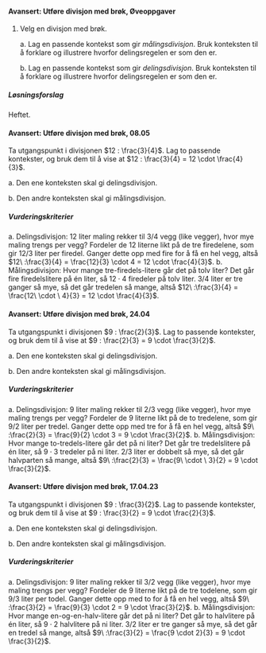 #### Avansert: Utføre divisjon med brøk,  Øveoppgaver

1. Velg en divisjon med brøk.

   a. Lag en passende kontekst som gir _målingsdivisjon_. Bruk
   konteksten til å forklare og illustrere hvorfor delingsregelen
   er som den er.

   b. Lag en passende kontekst som gir _delingsdivisjon_. Bruk
   konteksten til å forklare og illustrere hvorfor delingsregelen
   er som den er.

##### Løsningsforslag

Heftet.

#### Avansert: Utføre divisjon med brøk,  08.05

Ta utgangspunkt i divisjonen $12 : \frac{3}{4}$. Lag to passende kontekster, og bruk dem til å vise at $12 : \frac{3}{4} = 12 \cdot \frac{4}{3}$.

a. Den ene konteksten skal gi delingsdivisjon.

b. Den andre konteksten skal gi målingsdivisjon.

##### Vurderingskriterier

a. Delingsdivisjon: 12 liter maling rekker til 3/4 vegg (like vegger), hvor mye maling trengs per vegg? Fordeler de 12 literne likt på de tre firedelene, som gir 12/3 liter per firedel. Ganger dette opp med fire for å få en hel vegg, altså $12\ :\frac{3}{4} = \frac{12}{3} \cdot 4 = 12 \cdot \frac{4}{3}$.
b. Målingsdivisjon: Hvor mange tre-firedels-litere går det på tolv liter? Det går fire firedelslitere på én liter, så $12 \cdot 4$ firedeler på tolv liter. 3/4 liter er tre ganger så mye, så det går tredelen så mange, altså $12\ :\frac{3}{4} = \frac{12\  \cdot \ 4}{3} = 12 \cdot \frac{4}{3}$.

#### Avansert: Utføre divisjon med brøk,  24.04

Ta utgangspunkt i divisjonen $9 : \frac{2}{3}$. Lag to passende kontekster, og bruk dem til å vise at $9 : \frac{2}{3} = 9 \cdot \frac{3}{2}$.

a. Den ene konteksten skal gi delingsdivisjon.

b. Den andre konteksten skal gi målingsdivisjon.

##### Vurderingskriterier

a. Delingsdivisjon: 9 liter maling rekker til 2/3 vegg (like vegger), hvor mye maling trengs per vegg? Fordeler de 9 literne likt på de to tredelene, som gir 9/2 liter per tredel. Ganger dette opp med tre for å få en hel vegg, altså $9\ :\frac{2}{3} = \frac{9}{2} \cdot 3 = 9 \cdot \frac{3}{2}$.
b. Målingsdivisjon: Hvor mange to-tredels-litere går det på ni liter? Det går tre tredelslitere på én liter, så $9 \cdot 3$ tredeler på ni liter. 2/3 liter er dobbelt så mye, så det går halvparten så mange, altså $9\ :\frac{2}{3} = \frac{9\  \cdot \ 3}{2} = 9 \cdot \frac{3}{2}$.

#### Avansert: Utføre divisjon med brøk,  17.04.23

Ta utgangspunkt i divisjonen $9 : \frac{3}{2}$. Lag to passende kontekster, og bruk dem til å vise at $9 : \frac{3}{2} = 9 \cdot \frac{2}{3}$.

a. Den ene konteksten skal gi delingsdivisjon.

b. Den andre konteksten skal gi målingsdivisjon.

##### Vurderingskriterier

a. Delingsdivisjon: 9 liter maling rekker til 3/2 vegg (like vegger), hvor mye maling trengs per vegg? Fordeler de 9 literne likt på de tre todelene, som gir 9/3 liter per todel. Ganger dette opp med to for å få en hel vegg, altså $9\ :\frac{3}{2} = \frac{9}{3} \cdot 2 = 9 \cdot \frac{3}{2}$.
b. Målingsdivisjon: Hvor mange en-og-en-halv-litere går det på ni liter? Det går to halvlitere på én liter, så $9 \cdot 2$ halvlitere på ni liter. 3/2 liter er tre ganger så mye, så det går en tredel så mange, altså $9\ :\frac{3}{2} = \frac{9 \cdot 2}{3} = 9 \cdot \frac{3}{2}$.

